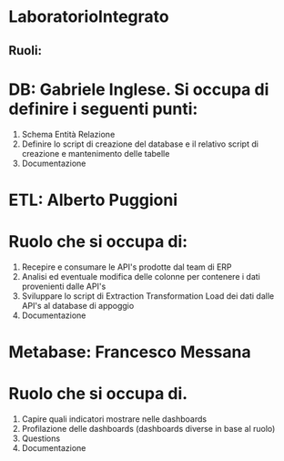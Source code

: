 # LaboratorioIntegrato

##  Ruoli:
# DB: Gabriele Inglese. Si occupa di definire i seguenti punti:
1) Schema Entità Relazione
2) Definire lo script di creazione del database e il relativo script di creazione e mantenimento delle tabelle
3) Documentazione

# ETL: Alberto Puggioni
# Ruolo che si occupa di:
1) Recepire e consumare le API's prodotte dal team di ERP
2) Analisi ed eventuale modifica delle colonne per contenere i dati provenienti dalle API's
3) Sviluppare lo script di Extraction Transformation Load dei dati dalle API's al database di appoggio
4) Documentazione

# Metabase: Francesco Messana
# Ruolo che si occupa di.
1) Capire quali indicatori mostrare nelle dashboards
2) Profilazione delle dashboards (dashboards diverse in base al ruolo)
3) Questions
4) Documentazione
